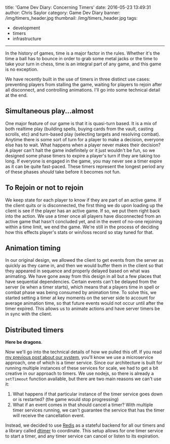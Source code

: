 title: 'Game Dev Diary: Concerning Timers'
date: 2016-05-23 13:49:31
author: Chris Saylor
category: Game Dev Diary
banner: /img/timers_header.jpg
thumbnail: /img/timers_header.jpg
tags:
  - development
  - timers
  - infrastructure
---

In the history of games, time is a major factor in the rules. Whether it's the time a ball has to bounce in order to grab some metal jacks or the time to take your turn in chess, time is an integral part of any game, and this game is no exception.

<!--more-->

We have recently built in the use of timers in three distinct use cases: preventing players from stalling the game, waiting for players to rejoin after all disconnect, and controlling animations. I'll go into some technical detail at the end.

## Simultaneous play...almost

One major feature of our game is that it is quasi-turn based. It is a mix of both realtime play (building spells, buying cards from the vault, casting scrolls, etc) and turn-based play (selecting targets and resolving combat). Anytime there is some sort of turn for a player to make a decision, everyone else has to wait. What happens when a player never makes their decision? A player can't halt the game indefinitely or it just wouldn't be fun, so we designed some phase timers to expire a player's turn if they are taking too long. If everyone is engaged in the game, you may never see a timer expire as it can be quite fast-paced. These timers represent the longest period any of these phases *should* take before it becomes not fun.

## To Rejoin or not to rejoin

We keep state for each player to know if they are part of an active game. If the client quits or is disconnected, the first thing we do upon loading up the client is see if the player has an active game. If so, we put them right back into the action. We use a timer once all players have disconnected from an active game that hasn't concluded yet, and in the event of no-one rejoining within a time limit, we end the game. We're still in the process of deciding how this effects player's stats or win/loss record so stay tuned for that.

## Animation timing

In our original design, we allowed the client to get events from the server as quickly as they came in, and then we would buffer them in the client so that they appeared in sequence and properly delayed based on what was animating. We have gone away from this design in all but a few places that have sequential dependencies. Certain events can't be delayed from the server (ie when a timer starts), which means that a players time in spell or combat phase was being consumed by animation time. To solve this, we started setting a timer at key moments on the server side to account for average animation time, so that future events would not occur until after the timer expired. This allows us to animate actions and have server timers be in sync with the client.

## Distributed timers

__Here be dragons__.

Now we'll go into the technical details of how we pulled this off. If you read [my previous post about our system](/Game-Dev-Diary/Infrastructure-Journey.html), you'll know we use a microservice approach, one of which is a timer service. Since our architecture is built for running multiple instances of these services for scale, we had to get a bit creative in our approach to timers. We use nodejs, so there is already a `setTimeout` function available, but there are two main reasons we can't use it:

1. What happens if that particular instance of the timer service goes down or is restarted? (the game would stop progressing)
2. What if an event comes in that should cancel a timer? With multiple timer services running, we can't guarantee the service that has the timer will receive the cancellation event.

Instead, we decided to use [Redis](http://redis.io/) as a stateful backend for all our timers and a library called [dtimer](https://www.npmjs.com/package/dtimer) to coordinate. This setup allows for one timer service to start a timer, and any timer service can cancel or listen to its expiration.
